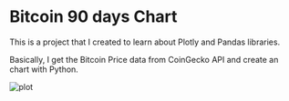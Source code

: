 # Bitcoin 90 days Chart

This is a project that I created to learn about Plotly and Pandas libraries.

Basically, I get the Bitcoin Price data from CoinGecko API and create an chart with Python.

![plot](https://user-images.githubusercontent.com/81250968/225353109-1bb271e0-34f3-477a-96f1-ff16bd06f23a.png)
